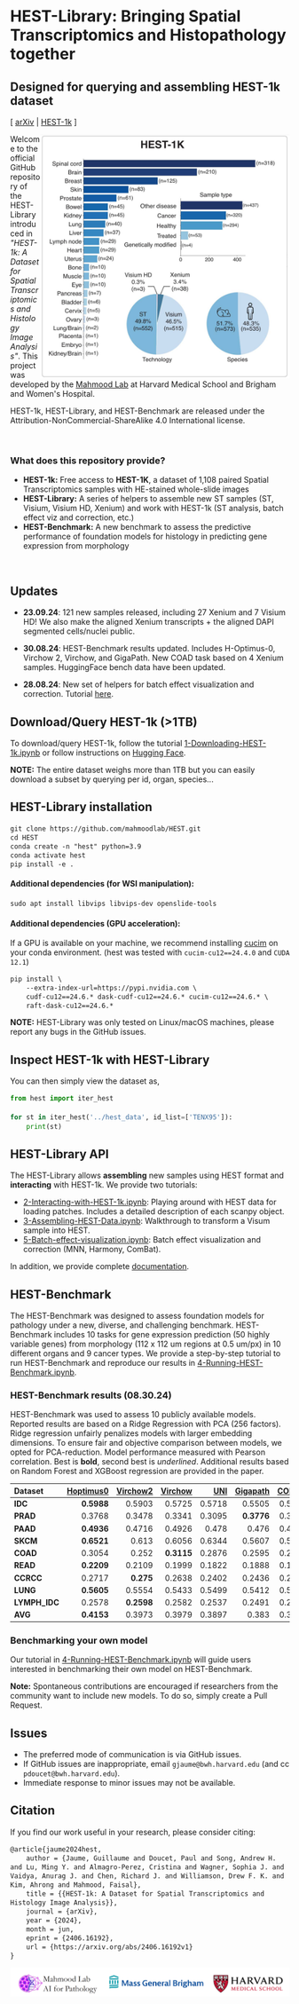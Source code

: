 # HEST-Library: Bringing Spatial Transcriptomics and Histopathology together
## Designed for querying and assembling HEST-1k dataset 

\[ [arXiv](https://arxiv.org/abs/2406.16192) | [HEST-1k](https://huggingface.co/datasets/MahmoodLab/hest) \]
<!-- [ArXiv (stay tuned)]() | [Interactive Demo](http://clam.mahmoodlab.org) | [Cite](#reference) -->

<img src="figures/fig1a.jpg" width="450px" align="right" />

Welcome to the official GitHub repository of the HEST-Library introduced in *"HEST-1k: A Dataset for Spatial Transcriptomics and Histology Image Analysis"*. This project was developed by the [Mahmood Lab](https://faisal.ai/) at Harvard Medical School and Brigham and Women's Hospital. 

HEST-1k, HEST-Library, and HEST-Benchmark are released under the Attribution-NonCommercial-ShareAlike 4.0 International license. 

<br/>

### What does this repository provide?
- **HEST-1k:** Free access to <b>HEST-1K</b>, a dataset of 1,108 paired Spatial Transcriptomics samples with HE-stained whole-slide images 
- **HEST-Library:** A series of helpers to assemble new ST samples (ST, Visium, Visium HD, Xenium) and work with HEST-1k (ST analysis, batch effect viz and correction, etc.)
- **HEST-Benchmark:** A new benchmark to assess the predictive performance of foundation models for histology in predicting gene expression from morphology 

<br/>

## Updates

- **23.09.24**: 121 new samples released, including 27 Xenium and 7 Visium HD! We also make the aligned Xenium transcripts + the aligned DAPI segmented cells/nuclei public.

- **30.08.24**: HEST-Benchmark results updated. Includes H-Optimus-0, Virchow 2, Virchow, and GigaPath. New COAD task based on 4 Xenium samples. HuggingFace bench data have been updated. 

- **28.08.24**: New set of helpers for batch effect visualization and correction. Tutorial [here](https://github.com/mahmoodlab/HEST/blob/main/tutorials/5-Batch-effect-visualization.ipynb). 

## Download/Query HEST-1k (>1TB)

To download/query HEST-1k, follow the tutorial [1-Downloading-HEST-1k.ipynb](https://github.com/mahmoodlab/HEST/blob/main/tutorials/1-Downloading-HEST-1k.ipynb) or follow instructions on [Hugging Face](https://huggingface.co/datasets/MahmoodLab/hest).

**NOTE:** The entire dataset weighs more than 1TB but you can easily download a subset by querying per id, organ, species...


## HEST-Library installation

```
git clone https://github.com/mahmoodlab/HEST.git
cd HEST
conda create -n "hest" python=3.9
conda activate hest
pip install -e .
```

#### Additional dependencies (for WSI manipulation):
```
sudo apt install libvips libvips-dev openslide-tools
```

#### Additional dependencies (GPU acceleration):
If a GPU is available on your machine, we recommend installing [cucim](https://docs.rapids.ai/install) on your conda environment. (hest was tested with `cucim-cu12==24.4.0` and `CUDA 12.1`)
```
pip install \
    --extra-index-url=https://pypi.nvidia.com \
    cudf-cu12==24.6.* dask-cudf-cu12==24.6.* cucim-cu12==24.6.* \
    raft-dask-cu12==24.6.*
```

**NOTE:** HEST-Library was only tested on Linux/macOS machines, please report any bugs in the GitHub issues.

## Inspect HEST-1k with HEST-Library

You can then simply view the dataset as, 

```python
from hest import iter_hest

for st in iter_hest('../hest_data', id_list=['TENX95']):
    print(st)
```

## HEST-Library API

The HEST-Library allows **assembling** new samples using HEST format and **interacting** with HEST-1k. We provide two tutorials:

- [2-Interacting-with-HEST-1k.ipynb](https://github.com/mahmoodlab/HEST/tree/main/tutorials/2-Interacting-with-HEST-1k.ipynb): Playing around with HEST data for loading patches. Includes a detailed description of each scanpy object. 
- [3-Assembling-HEST-Data.ipynb](https://github.com/mahmoodlab/HEST/tree/main/tutorials/3-Assembling-HEST-Data.ipynb): Walkthrough to transform a Visum sample into HEST.
- [5-Batch-effect-visualization.ipynb](https://github.com/mahmoodlab/HEST/blob/main/tutorials/5-Batch-effect-visualization.ipynb): Batch effect visualization and correction (MNN, Harmony, ComBat).

In addition, we provide complete [documentation](https://hest.readthedocs.io/en/latest/).

## HEST-Benchmark

The HEST-Benchmark was designed to assess foundation models for pathology under a new, diverse, and challenging benchmark. HEST-Benchmark includes 10 tasks for gene expression prediction (50 highly variable genes) from morphology (112 x 112 um regions at 0.5 um/px) in 10 different organs and 9 cancer types. We provide a step-by-step tutorial to run HEST-Benchmark and reproduce our results in [4-Running-HEST-Benchmark.ipynb](https://github.com/mahmoodlab/HEST/tree/main/tutorials/4-Running-HEST-Benchmark.ipynb).

### HEST-Benchmark results (08.30.24)

HEST-Benchmark was used to assess 10 publicly available models.
Reported results are based on a Ridge Regression with PCA (256 factors). Ridge regression unfairly penalizes models with larger embedding dimensions. To ensure fair and objective comparison between models, we opted for PCA-reduction. 
Model performance measured with Pearson correlation. Best is **bold**, second best
is _underlined_. Additional results based on Random Forest and XGBoost regression are provided in the paper. 

| **Dataset**   |   **[Hoptimus0](https://github.com/bioptimus/releases/blob/main/models/h-optimus/v0/LICENSE.md)** |   **[Virchow2](https://huggingface.co/paige-ai/Virchow2)** |   **[Virchow](https://huggingface.co/paige-ai/Virchow)** |   **[UNI](https://huggingface.co/MahmoodLab/UNI)** |   **[Gigapath](https://huggingface.co/prov-gigapath/prov-gigapath)** |   **[CONCH](https://huggingface.co/MahmoodLab/CONCH)** |   **[Phikon](https://huggingface.co/owkin/phikon)** |   **[Remedis](https://arxiv.org/abs/2205.09723)** |   **[CTransPath](https://www.sciencedirect.com/science/article/abs/pii/S1361841522002043)** |   **[Resnet50](https://arxiv.org/abs/1512.03385)** |   **[Plip](https://www.nature.com/articles/s41591-023-02504-3)** |
|:--------------|----------------:|---------------:|--------------:|-------------:|---------------:|---------------:|-------------:|--------------:|-----------------:|---------------:|-----------:|
| **IDC**       |          **0.5988** |         0.5903 |        0.5725 |       0.5718 |         0.5505 |         0.5363 |       0.5327 |        0.5304 |           0.511  |         0.4732 |     0.4717 |
| **PRAD**      |          0.3768 |         0.3478 |        0.3341 |       0.3095 |         **0.3776** |         0.3548 |       0.342  |        0.3531 |           0.3427 |         0.306  |     0.2819 |
| **PAAD**      |          **0.4936** |         0.4716 |        0.4926 |       0.478  |         0.476  |         0.4475 |       0.4441 |        0.4647 |           0.4378 |         0.386  |     0.4099 |
| **SKCM**      |          **0.6521** |         0.613  |        0.6056 |       0.6344 |         0.5607 |         0.5784 |       0.5334 |        0.5816 |           0.5103 |         0.4825 |     0.5117 |
| **COAD**      |          0.3054 |         0.252  |        **0.3115** |       0.2876 |         0.2595 |         0.2579 |       0.2573 |        0.2528 |           0.249  |         0.231  |     0.0518 |
| **READ**      |          **0.2209** |         0.2109 |        0.1999 |       0.1822 |         0.1888 |         0.1617 |       0.1631 |        0.1216 |           0.1131 |         0.0842 |     0.0927 |
| **CCRCC**     |          0.2717 |         **0.275**  |        0.2638 |       0.2402 |         0.2436 |         0.2179 |       0.2423 |        0.2643 |           0.2279 |         0.218  |     0.1902 |
| **LUNG**      |          **0.5605** |         0.5554 |        0.5433 |       0.5499 |         0.5412 |         0.5317 |       0.5522 |        0.538  |           0.5049 |         0.4919 |     0.4838 |
| **LYMPH_IDC** |          0.2578 |         **0.2598** |        0.2582 |       0.2537 |         0.2491 |         0.2507 |       0.2373 |        0.2465 |           0.2354 |         0.2284 |     0.2382 |
| **AVG**       |          **0.4153** |         0.3973 |        0.3979 |       0.3897 |         0.383  |         0.3708 |       0.3672 |        0.3726 |           0.348  |         0.3224 |     0.3035 |


### Benchmarking your own model

Our tutorial in [4-Running-HEST-Benchmark.ipynb](https://github.com/mahmoodlab/HEST/tree/main/tutorials/4-Running-HEST-Benchmark.ipynb) will guide users interested in benchmarking their own model on HEST-Benchmark.

**Note:** Spontaneous contributions are encouraged if researchers from the community want to include new models. To do so, simply create a Pull Request. 

## Issues 
- The preferred mode of communication is via GitHub issues.
- If GitHub issues are inappropriate, email `gjaume@bwh.harvard.edu` (and cc `pdoucet@bwh.harvard.edu`). 
- Immediate response to minor issues may not be available.

## Citation

If you find our work useful in your research, please consider citing:
```
@article{jaume2024hest,
	author = {Jaume, Guillaume and Doucet, Paul and Song, Andrew H. and Lu, Ming Y. and Almagro-Perez, Cristina and Wagner, Sophia J. and Vaidya, Anurag J. and Chen, Richard J. and Williamson, Drew F. K. and Kim, Ahrong and Mahmood, Faisal},
	title = {{HEST-1k: A Dataset for Spatial Transcriptomics and Histology Image Analysis}},
	journal = {arXiv},
	year = {2024},
	month = jun,
	eprint = {2406.16192},
	url = {https://arxiv.org/abs/2406.16192v1}
}
```

<img src=docs/joint_logo.png> 
